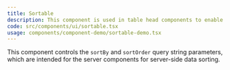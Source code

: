```yaml
---
title: Sortable
description: This component is used in table head components to enable sorting functionality for table data. It allows users to sort the table rows based on the column headers.
code: src/components/ui/sortable.tsx
usage: components/component-demo/sortable-demo.tsx
---
```


This component controls the `sortBy` and `sortOrder` query string parameters, which are intended for the server components for server-side data sorting.

